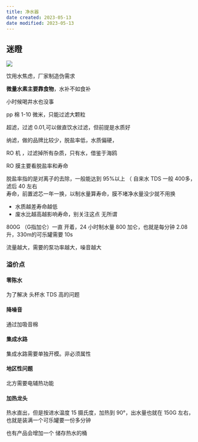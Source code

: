 ```yaml
---
title: 净水器
date created: 2023-05-13
date modified: 2023-05-13
---
```


## 迷瞪

![](https://chelsechen-img.oss-cn-hangzhou.aliyuncs.com/20230513193236.png)

饮用水焦虑，厂家制造伪需求

**微量水素主要靠食物**，水补不如食补

小时候喝井水也没事

pp 棉 1-10 微米，只能过滤大颗粒

超滤，过滤 0.01,可以做直饮水过滤，但前提是水质好

纳滤，做的品牌比较少，脱盐率低，水质偏硬，

RO 机 ，过滤掉所有杂质，只有水，借鉴于海鸥

RO 膜主要看脱盐率和寿命

脱盐率指的是对离子的去除，一般能达到 95%以上 （ 自来水 TDS 一般 400多，滤后 40 左右  
寿命，前置滤芯一年一换，以制水量算寿命，膜不堵净水量没少就不用换

- 水质越差寿命越低
- 废水比越高越影响寿命，别关注这点 无所谓

800G （G指加仑）一直 开着，24 小时制水量 800 加仑，也就是每分钟 2.08 升，330m的可乐罐需要 10s

流量越大，需要的泵功率越大，噪音越大

### 溢价点

#### 零陈水

为了解决 头杯水 TDS 高的问题

#### 降噪音

通过加吸音棉

#### 集成水路

集成水路需要单独开模。非必须属性

#### 地区性问题

北方需要电辅热功能

#### 加热龙头

热水直出，但是按进水温度 15 摄氏度，加热到 90°，出水量也就在 150G 左右，也就是装满一个可乐罐要一份多分钟

也有产品会增加一个 储存热水的桶
